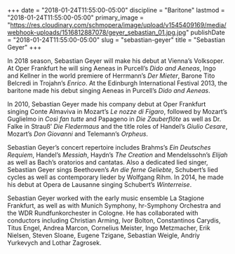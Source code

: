 +++
date = "2018-01-24T11:55:00-05:00"
discipline = "Baritone"
lastmod = "2018-01-24T11:55:00-05:00"
primary_image = "https://res.cloudinary.com/schmopera/image/upload/v1545409169/media/webhook-uploads/1516812887078/geyer_sebastian_01.jpg.jpg"
publishDate = "2018-01-24T11:55:00-05:00"
slug = "sebastian-geyer"
title = "Sebastian Geyer"
+++

In 2018 season, Sebastian Geyer will make his debut at Vienna’s Volksoper. At Oper Frankfurt he will sing Aeneas in Purcell’s *Dido and Aeneas*, Ingo and Kellner in the world premiere of Herrmann’s *Der Mieter*, Barone Tito Belcredi in Trojahn’s *Enrico*. At the Edinburgh International Festival 2013, the baritone made his debut singing Aeneas in Purcell’s *Dido and Aeneas*.

In 2010, Sebastian Geyer made his company debut at Oper Frankfurt singing Conte Almaviva in Mozart’s *Le nozze di Figaro*, followed by Mozart’s Guglielmo in *Così fan tutte* and Papageno in *Die Zauberflöte* as well as Dr. Falke in Strauß’ *Die Fledermaus* and the title roles of Handel’s *Giulio Cesare*, Mozart’s *Don Giovanni* and Telemann’s *Orpheus*.

Sebastian Geyer’s concert repertoire includes Brahms’s *Ein Deutsches Requiem*, Handel’s *Messiah*, Haydn’s *The Creation* and Mendelssohn’s *Elijah* as well as Bach’s oratorios and cantatas. Also a dedicated lied singer, Sebastian Geyer sings Beethoven’s *An die ferne Geliebte*, Schubert’s lied cycles as well as contemporary lieder by Wolfgang Rihm. In 2014, he made his debut at Opera de Lausanne singing Schubert’s *Winterreise*.

Sebastian Geyer worked with the early music ensemble La Stagione Frankfurt, as well as with Munich Symphony, hr-Symphony Orchestra and the WDR Rundfunkorchester in Cologne. He has collaborated with conductors including Christian Arming, Ivor Bolton, Constantinos Carydis, Titus Engel, Andrea Marcon, Cornelius Meister, Ingo Metzmacher, Erik Nielsen, Steven Sloane, Eugene Tzigane, Sebastian Weigle, Andriy Yurkevych and Lothar Zagrosek.
